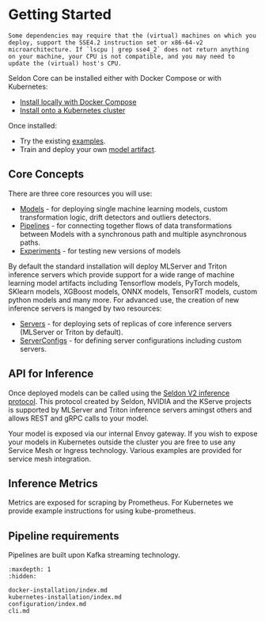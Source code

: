 # Getting Started

```{note}
Some dependencies may require that the (virtual) machines on which you deploy, support the SSE4.2 instruction set or x86-64-v2 microarchitecture. If `lscpu | grep sse4_2` does not return anything on your machine, your CPU is not compatible, and you may need to update the (virtual) host's CPU. 
```

Seldon Core can be installed either with Docker Compose or with Kubernetes:

 * [Install locally with Docker Compose](./docker-installation/index.md)
 * [Install onto a Kubernetes cluster](./kubernetes-installation/index.md)

Once installed:

  * Try the existing [examples](../examples/index.md).
  * Train and deploy your own [model artifact](../models/inference-artifacts/index.md#saving-model-artifacts). 


## Core Concepts

There are three core resources you will use:

 * [Models](../models/index.md) - for deploying single machine learning models, custom transformation logic, drift detectors and outliers detectors.
 * [Pipelines](../pipelines/index.md) - for connecting together flows of data transformations between Models with a synchronous path and multiple asynchronous paths.
 * [Experiments](../experiments/index.md) - for testing new versions of models

By default the standard installation will deploy MLServer and Triton inference servers which provide support for a wide range of machine learning model artifacts including Tensorflow models, PyTorch models, SKlearn models, XGBoost models, ONNX models, TensorRT models, custom python models and many more. For advanced use, the creation of new inference servers is manged by two resources:

 * [Servers](../servers/index.md) - for deploying sets of replicas of core inference servers (MLServer or Triton by default).
 * [ServerConfigs](../kubernetes/resources/serverconfig/index.md) - for defining server configurations including custom servers.

## API for Inference

Once deployed models can be called using the [Seldon V2 inference protocol](../apis/inference/v2.md). This protocol created by Seldon, NVIDIA and the KServe projects is supported by MLServer and Triton inference servers amingst others and allows REST and gRPC calls to your model.

Your model is exposed via our internal Envoy gateway. If you wish to expose your models in Kubernetes outside the cluster you are free to use any Service Mesh or Ingress technology. Various examples are provided for service mesh integration.

## Inference Metrics

Metrics are exposed for scraping by Prometheus. For Kubernetes we provide example instructions for using kube-prometheus.

## Pipeline requirements

Pipelines are built upon Kafka streaming technology.


```{toctree}
:maxdepth: 1
:hidden:

docker-installation/index.md
kubernetes-installation/index.md
configuration/index.md
cli.md
```
